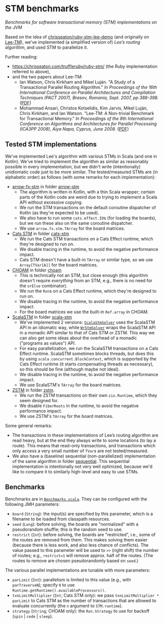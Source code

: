 <!--

   © 2023-2024 Nokia
   Licensed under the Apache License 2.0
   SPDX-License-Identifier: Apache-2.0

-->

# STM benchmarks

*Benchmarks for software transactional memory (STM) implementations on the JVM*

Based on the idea of [chrisseaton/ruby-stm-lee-demo](https://github.com/chrisseaton/ruby-stm-lee-demo)
(and originally on [Lee-TM](https://apt.cs.manchester.ac.uk/projects/TM/LeeBenchmark/)),
we've implemented (a simplified version of) *Lee’s routing algorithm*, and used STM to parallelize it.

Further reading:

- https://chrisseaton.com/truffleruby/ruby-stm/ (the Ruby implementation referred to above),
- and the two papers about Lee-TM:
  - Ian Watson, Chris Kirkham and Mikel Luján.
    "A Study of a Transactional Parallel Routing Algorithm."
    _In Proceedings of the 16th International Conference on Parallel Architectures and Compilation Techniques (PACT 2007),
    Brasov, Romania, Sept. 2007, pp 388-398._
    ([PDF](https://apt.cs.manchester.ac.uk/apt/projects/TM/LeeRouting/lee-TM-pact2007.pdf))
  - Mohammad Ansari, Christos Kotselidis, Kim Jarvis, Mikel Luján, Chris Kirkham, and Ian Watson.
    "Lee-TM: A Non-trivial Benchmark for Transactional Memory."
    _In Proceedings of the 8th International Conference on Algorithms and Architectures for Parallel Processing (ICA3PP 2008),
    Aiya Napa, Cyprus, June 2008._
    ([PDF](https://apt.cs.manchester.ac.uk/apt/people/ansarim/papers/pdfs/ica3pp08-ansari.pdf))

## Tested STM implementations

We've implemented Lee's algorithm with various STMs in Scala (and one in Kotlin). We've tried to
implement the algorithm as similar as reasonably possible in every implementation, but we didn't
write (intentionally) unidiomatic code just to be more similar. The tested/measured STMs are (in
alphabetic order) as follows (with some remarks for each implementation):

- [arrow-fx-stm](https://arrow-kt.io/learn/coroutines/stm) in folder [arrow-stm](/arrow-stm)
  - The algorithm is written in Kotlin, with a thin Scala wrapper; certain parts of the Kotlin
    code are weird due to trying to implement a Scala API without excessive copying.
  - We run the STM transactions on the default coroutine dispatcher of Kotlin (as they're
    expected to be used).
  - We also have to run some `cats.effect.IO`s (for loading the boards), but we run these
    also on the same coroutine dispatcher.
  - We use `arrow.fx.stm.TArray` for the board matrices.
- [Cats STM](https://github.com/TimWSpence/cats-stm) in folder [cats-stm](/cats-stm)
  - We run the Cats STM transactions on a Cats Effect runtime, which they're designed to run on.
  - We disable tracing in the runtime, to avoid the negative performance impact.
  - Cats STM doesn't have a built-in `TArray` or similar type, so we use `Array[TVar[A]]` for the
    board matrices.
- [CHOAM](https://github.com/durban/choam) in folder [choam](/choam)
  - This is technically not an STM, but close enough (this algorithm doesn't require
    _everything_ from an STM, e.g., there is no need for the `orElse` combinator).
  - We run the `Rxn`s on a Cats Effect runtime, which they're designed to run on.
  - We disable tracing in the runtime, to avoid the negative performance impact.
  - For the board matrices we use the built-in `Ref.array` in CHOAM.
- [ScalaSTM](https://github.com/scala-stm/scala-stm) in folder [scala-stm](/scala-stm)
  - We've implemented 2 versions:
    [`ScalaStmSolver`](scala-stm/src/main/scala/com/nokia/stmbenchmark/scalastm/ScalaStmSolver.scala)
    uses the ScalaSTM API in an idiomatic way, while
    [`WrStmSolver`](scala-stm/src/main/scala/com/nokia/stmbenchmark/scalastm/WrStmSolver.scala)
    wraps the ScalaSTM API in a monadic API similar to that of Cats STM or ZSTM. This way
    we can also get some ideas about the overhead of a monadic ("programs as values") API.
  - For easy parallelization, we run the ScalaSTM transactions on a Cats Effect runtime.
    ScalaSTM sometimes blocks threads, but does this by using `scala.concurrent.BlockContext`,
    which is supported by the Cats Effect runtime (it starts compensating threads as necessary),
    so this should be fine (although maybe not ideal).
  - We disable tracing in the runtime, to avoid the negative performance impact.
  - We use ScalaSTM's `TArray` for the board matrices.
- [ZSTM](https://github.com/zio/zio/tree/series/2.x/core/shared/src/main/scala/zio/stm) in folder [zstm](/zstm).
  - We run the ZSTM transactions on their own `zio.Runtime`, which they seem designed for.
  - We disable `FiberRoots` in the runtime, to avoid the negative performance impact.
  - We use ZSTM's `TArray` for the board matrices.

Some general remarks:

- The transactions in these implementations of Lee’s routing algorithm are read heavy,
  but at the end they always write to some locations (to lay a route). This means that
  read-only transactions, and transactions which only access a very small number of
  `TVar`s are not tested/measured.
- We also have a (baseline) sequential (non-parallelized) implementation of the same algorithm in folder
  [sequential](/sequential). This sequential implementation is intentionally not very well optimized,
  because we'd like to compare it to similarly high-level and easy to use STMs.

## Benchmarks

Benchmarks are in [`Benchmarks.scala`](benchmarks/src/main/scala/com/nokia/stmbenchmark/benchmarks/Benchmarks.scala).
They can be configured with the following JMH parameters:

- `board` (`String`): the input(s) are specified by this parameter, which is a filename to be loaded from classpath resources.
- `seed` (`Long`): before solving, the boards are "normalized" with a pseudorandom shuffle; this is the random seed to use.
- `restrict` (`Int`): before solving, the boards are "restricted", i.e., some of the routes are removed from them. This
  makes solving them easier (because there is less work, and also less chance of conflicts). The value passed to
  this parameter will be used to `>>` (right shift) the number of routes; e.g., `restrict=1` will remove approx.
  half of the routes. (The routes to remove are chosen pseudorandomly based on `seed`.)

The various parallel implementations are tunable with more parameters:

- `parLimit` (`Int`): parallelism is limited to this value (e.g., with `parTraverseN`); specify `0` to use
  `Runtime.getRuntime().availableProcessors()`.
- `txnLimitMultiplier` (`Int`; Cats STM only): we pass `txnLimitMultiplier * parLimit` to Cats STM as the number of transactions
  that are allowed to evaluate concurrently (the `n` argument to `STM.runtime`).
- `strategy` (`String`; CHOAM only): the `Rxn.Strategy` to use for backoff (`spin` | `cede` | `sleep`).
